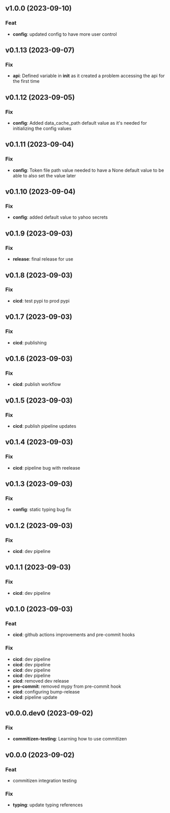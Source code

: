 ## v1.0.0 (2023-09-10)

### Feat

- **config**: updated config to have more user control

## v0.1.13 (2023-09-07)

### Fix

- **api**: Defined variable in __init__ as it created a problem accessing the api for the first time

## v0.1.12 (2023-09-05)

### Fix

- **config**: Added data_cache_path default value as it's needed for initializing the config values

## v0.1.11 (2023-09-04)

### Fix

- **config**: Token file path value needed to have a None default value to be able to also set the value later

## v0.1.10 (2023-09-04)

### Fix

- **config**: added default value to yahoo secrets

## v0.1.9 (2023-09-03)

### Fix

- **release**: final release for use

## v0.1.8 (2023-09-03)

### Fix

- **cicd**: test pypi to prod pypi

## v0.1.7 (2023-09-03)

### Fix

- **cicd**: publishing

## v0.1.6 (2023-09-03)

### Fix

- **cicd**: publish workflow

## v0.1.5 (2023-09-03)

### Fix

- **cicd**: publish pipeline updates

## v0.1.4 (2023-09-03)

### Fix

- **cicd**: pipeline bug with reelease

## v0.1.3 (2023-09-03)

### Fix

- **config**: static typing bug fix

## v0.1.2 (2023-09-03)

### Fix

- **cicd**: dev pipeline

## v0.1.1 (2023-09-03)

### Fix

- **cicd**: dev pipeline

## v0.1.0 (2023-09-03)

### Feat

- **cicd**: github actions improvements and pre-commit hooks

### Fix

- **cicd**: dev pipeline
- **cicd**: dev pipeline
- **cicd**: dev pipeline
- **cicd**: dev pipeline
- **cicd**: removed dev release
- **pre-commit**: removed mypy from pre-commit hook
- **cicd**: configuring bump-release
- **cicd**: pipeline update

## v0.0.0.dev0 (2023-09-02)

### Fix

- **commitizen-testing**: Learning how to use commitizen

## v0.0.0 (2023-09-02)

### Feat

- commitizen integration testing

### Fix

- **typing**: update typing references
